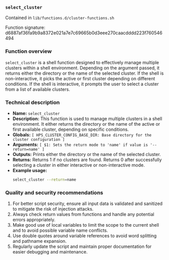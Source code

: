 ### `select_cluster`

Contained in `lib/functions.d/cluster-functions.sh`

Function signature: d6887af36fa9b9a8372e021a7e7c69665b0d3eee270caacdddd223f760546494

### Function overview

`select_cluster` is a shell function designed to effectively manage multiple clusters within a shell environment. Depending on the argument passed, it returns either the directory or the name of the selected cluster. If the shell is non-interactive, it picks the active or first cluster depending on different conditions. If the shell is interactive, it prompts the user to select a cluster from a list of available clusters.

### Technical description

- **Name:** `select_cluster`
- **Description:** This function is used to manage multiple clusters in a shell environment. It either returns the directory or the name of the active or first available cluster, depending on specific conditions.
- **Globals:** `[ HPS_CLUSTER_CONFIG_BASE_DIR: Base directory for the cluster configuration ]`
- **Arguments:** `[ $1: Sets the return mode to 'name' if value is '--return=name' ]`
- **Outputs:** Prints either the directory or the name of the selected cluster.
- **Returns:** Returns 1 if no clusters are found. Returns 0 after successfully selecting a cluster in either interactive or non-interactive mode.
- **Example usage:**
    ```bash
    select_cluster --return=name
    ```

### Quality and security recommendations

1. For better script security, ensure all input data is validated and sanitized to mitigate the risk of injection attacks.
2. Always check return values from functions and handle any potential errors appropriately.
3. Make good use of local variables to limit the scope to the current shell and to avoid possible variable name conflicts.
4. Use double quotes around variable references to avoid word splitting and pathname expansion.
5. Regularly update the script and maintain proper documentation for easier debugging and maintenance.

